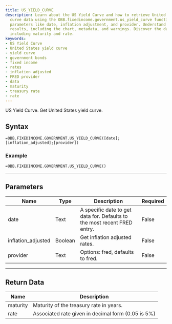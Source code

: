 ```yaml
---
title: US_YIELD_CURVE
description: Learn about the US Yield Curve and how to retrieve United States yield
  curve data using the OBB.fixedincome.government.us_yield_curve function. Explore
  parameters like date, inflation adjustment, and provider. Understand the returned
  results, including the chart, metadata, and warnings. Discover the data structure,
  including maturity and rate.
keywords: 
- US Yield Curve
- United States yield curve
- yield curve
- government bonds
- fixed income
- rates
- inflation adjusted
- FRED provider
- data
- maturity
- treasury rate
- rate
---
```


<!-- markdownlint-disable MD041 -->

US Yield Curve. Get United States yield curve.

## Syntax

```excel wordwrap
=OBB.FIXEDINCOME.GOVERNMENT.US_YIELD_CURVE([date];[inflation_adjusted];[provider])
```

### Example

```excel wordwrap
=OBB.FIXEDINCOME.GOVERNMENT.US_YIELD_CURVE()
```

---

## Parameters

| Name | Type | Description | Required |
| ---- | ---- | ----------- | -------- |
| date | Text | A specific date to get data for. Defaults to the most recent FRED entry. | False |
| inflation_adjusted | Boolean | Get inflation adjusted rates. | False |
| provider | Text | Options: fred, defaults to fred. | False |

---

## Return Data

| Name | Description |
| ---- | ----------- |
| maturity | Maturity of the treasury rate in years.  |
| rate | Associated rate given in decimal form (0.05 is 5%)  |
